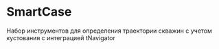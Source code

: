# SmartCase
Набор инструментов для определения траектории скважин с учетом кустования с интеграцией tNavigator

